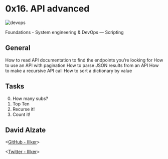 # 0x16. API advanced


![devops](https://media.makeameme.org/created/i-should-make-4ier5o.jpg)


  Foundations - System engineering & DevOps ― Scripting

## General

How to read API documentation to find the endpoints you’re looking for
How to use an API with pagination
How to parse JSON results from an API
How to make a recursive API call
How to sort a dictionary by value

## Tasks

0. How many subs?
1. Top Ten
2. Recurse it!
3. Count it!


## David Alzate 

<[GitHub - Illker](https://github.com/illker)>

<[Twitter - Illker](https://twitter.com/illker)>